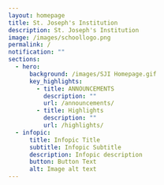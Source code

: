 ```yaml
---
layout: homepage
title: St. Joseph's Institution
description: St. Joseph's Institution
image: /images/schoollogo.png
permalink: /
notification: ""
sections:
  - hero:
      background: /images/SJI Homepage.gif
      key_highlights:
        - title: ANNOUNCEMENTS
          description: ""
          url: /announcements/
        - title: Highlights
          description: ""
          url: /highlights/
  - infopic:
      title: Infopic Title
      subtitle: Infopic Subtitle
      description: Infopic description
      button: Button Text
      alt: Image alt text
---
```

